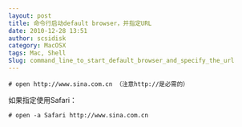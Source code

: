 ```yaml
---
layout: post
title: 命令行启动default browser，并指定URL
date: 2010-12-28 13:51
author: scsidisk
category: MacOSX
tags: Mac, Shell
Slug: command_line_to_start_default_browser_and_specify_the_url
---
```


```
# open http://www.sina.com.cn （注意http://是必需的）
```

如果指定使用Safari：

```
# open -a Safari http://www.sina.com.cn
```

